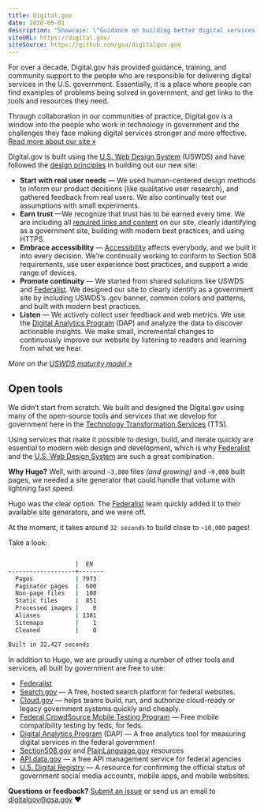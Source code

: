 ```yaml
---
title: Digital.gov
date: 2020-05-01
description: "Showcase: \"Guidance on building better digital services in government.\""
siteURL: https://digital.gov/
siteSource: https://github.com/gsa/digitalgov.gov
---
```


For over a decade, Digital.gov has provided guidance, training, and community support to the people who are responsible for delivering digital services in the U.S. government. Essentially, it is a place where people can find examples of problems being solved in government, and get links to the tools and resources they need.

Through collaboration in our communities of practice, Digital.gov is a window into the people who work in technology in government and the challenges they face making digital services stronger and more effective. [Read more about our site »](https://digital.gov/2019/12/19/a-new-digitalgov/)

Digital.gov is built using the [U.S. Web Design System](https://designsystem.digital.gov/) (USWDS) and have followed the [design principles](https://designsystem.digital.gov/maturity-model/) in building out our new site:

-   **Start with real user needs**  — We used human-centered design methods to inform our product decisions (like qualitative user research), and gathered feedback from real users. We also continually test our assumptions with small experiments.
-   **Earn trust**  —We recognize that trust has to be earned every time. We are including all  [required links and content](https://digital.gov/resources/required-web-content-and-links/)  on our site, clearly identifying as a government site, building with modern best practices, and using HTTPS.
-   **Embrace accessibility**  —  [Accessibility](https://digital.gov/resources/intro-accessibility/)  affects everybody, and we built it into every decision. We’re continually working to conform to Section 508 requirements, use user experience best practices, and support a wide range of devices.
-   **Promote continuity**  — We started from shared solutions like USWDS and  [Federalist](https://federalist.18f.gov/). We designed our site to clearly identify as a government site by including USWDS’s .gov banner, common colors and patterns, and built with modern best practices.
-   **Listen**  — We actively collect user feedback and web metrics. We use the  [Digital Analytics Program](https://digital.gov/services/dap/)  (DAP) and analyze the data to discover actionable insights. We make small, incremental changes to continuously improve our website by listening to readers and learning from what we hear.

_More on the [USWDS maturity model »](https://designsystem.digital.gov/maturity-model/)_

## Open tools

We didn’t start from scratch. We built and designed the Digital.gov using many of the open-source tools and services that we develop for government here in the  [Technology Transformation Services](https://www.gsa.gov/tts/) (TTS).

Using services that make it possible to design, build, and iterate quickly are essential to modern web design and development, which is why [Federalist](https://federalist.18f.gov/) and the [U.S. Web Design System](https://designsystem.digital.gov/) are such a great combination.

**Why Hugo?** Well, with around `~3,000` files _(and growing)_ and `~9,000` built pages, we needed a site generator that could handle that volume with lightning fast speed.

Hugo was the clear option. The [Federalist](https://federalist.18f.gov/) team quickly added it to their available site generators, and we were off.

At the moment, it takes around `32 seconds` to build close to `~10,000` pages!

Take a look:

```bash

                   |  EN
-------------------+-------
  Pages            | 7973
  Paginator pages  |  600
  Non-page files   |  108
  Static files     |  851
  Processed images |    0
  Aliases          | 1381
  Sitemaps         |    1
  Cleaned          |    0

Built in 32.427 seconds

```

In addition to Hugo, we are proudly using a number of other tools and services, all built by government are free to use:

-   [Federalist](https://federalist.18f.gov/)
-   [Search.gov](https://www.search.gov/)  — A free, hosted search platform for federal websites.
-   [Cloud.gov](https://www.cloud.gov/)  — helps teams build, run, and authorize cloud-ready or legacy government systems quickly and cheaply.
-   [Federal CrowdSource Mobile Testing Program](https://digital.gov/services/mobile-application-testing-program/)  — Free mobile compatibility testing by feds, for feds.
-   [Digital Analytics Program](https://digital.gov/services/dap/)  (DAP) — A free analytics tool for measuring digital services in the federal government
-   [Section508.gov](https://www.section508.gov/)  and  [PlainLanguage.gov](https://www.plainlanguage.gov/)  resources
-   [API.data.gov](https://api.data.gov/)  — a free API management service for federal agencies
-   [U.S. Digital Registry](https://digital.gov/services/u-s-digital-registry/)  — A resource for confirming the official status of government social media accounts, mobile apps, and mobile websites.


**Questions or feedback?** [Submit an issue](https://github.com/GSA/digitalgov.gov/issues) or send us an email to [digitalgov@gsa.gov](mailto:digitalgov@gsa.gov) :heart:
